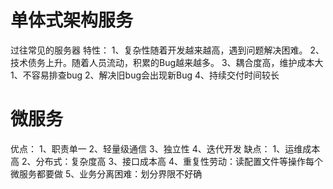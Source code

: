 
# 单体式架构服务

过往常见的服务器
特性：
    1、复杂性随着开发越来越高，遇到问题解决困难。
    2、技术债务上升。随着人员流动，积累的Bug越来越多。
    3、耦合度高，维护成本大
        1、不容易排查bug
        2、解决旧bug会出现新Bug
    4、持续交付时间较长

# 微服务

优点：
    1、职责单一
    2、轻量级通信
    3、独立性
    4、迭代开发
缺点：
    1、运维成本高
    2、分布式：复杂度高
    3、接口成本高
    4、重复性劳动：读配置文件等操作每个微服务都要做
    5、业务分离困难：划分界限不好确
